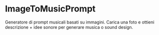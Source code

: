 # ImageToMusicPrompt
Generatore di prompt musicali basati su immagini. Carica una foto e ottieni descrizione + idee sonore per generare musica o sound design.
